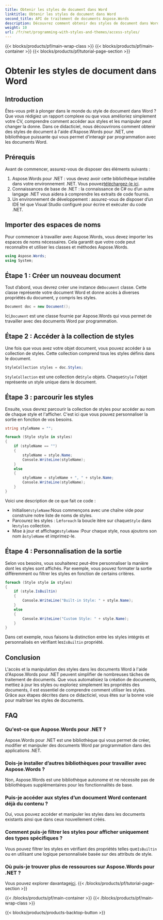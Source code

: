 ```yaml
---
title: Obtenir les styles de document dans Word
linktitle: Obtenir les styles de document dans Word
second_title: API de traitement de documents Aspose.Words
description: Découvrez comment obtenir des styles de document dans Word à l'aide d'Aspose.Words pour .NET grâce à ce didacticiel détaillé étape par étape. Accédez aux styles et gérez-les par programmation dans vos applications .NET.
weight: 10
url: /fr/net/programming-with-styles-and-themes/access-styles/
---
```


{{< blocks/products/pf/main-wrap-class >}}
{{< blocks/products/pf/main-container >}}
{{< blocks/products/pf/tutorial-page-section >}}

# Obtenir les styles de document dans Word

## Introduction

Êtes-vous prêt à plonger dans le monde du style de document dans Word ? Que vous rédigiez un rapport complexe ou que vous amélioriez simplement votre CV, comprendre comment accéder aux styles et les manipuler peut changer la donne. Dans ce didacticiel, nous découvrirons comment obtenir des styles de document à l'aide d'Aspose.Words pour .NET, une bibliothèque puissante qui vous permet d'interagir par programmation avec les documents Word.

## Prérequis

Avant de commencer, assurez-vous de disposer des éléments suivants :

1.  Aspose.Words pour .NET : vous devez avoir cette bibliothèque installée dans votre environnement .NET. Vous pouvez[téléchargez-le ici](https://releases.aspose.com/words/net/).
2. Connaissances de base de .NET : la connaissance de C# ou d’un autre langage .NET vous aidera à comprendre les extraits de code fournis.
3. Un environnement de développement : assurez-vous de disposer d’un IDE tel que Visual Studio configuré pour écrire et exécuter du code .NET.

## Importer des espaces de noms

Pour commencer à travailler avec Aspose.Words, vous devez importer les espaces de noms nécessaires. Cela garantit que votre code peut reconnaître et utiliser les classes et méthodes Aspose.Words.

```csharp
using Aspose.Words;
using System;
```

## Étape 1 : Créer un nouveau document

Tout d’abord, vous devrez créer une instance de`Document` classe. Cette classe représente votre document Word et donne accès à diverses propriétés du document, y compris les styles.

```csharp
Document doc = new Document();
```

 Ici,`Document` est une classe fournie par Aspose.Words qui vous permet de travailler avec des documents Word par programmation.

## Étape 2 : Accéder à la collection de styles

Une fois que vous avez votre objet document, vous pouvez accéder à sa collection de styles. Cette collection comprend tous les styles définis dans le document. 

```csharp
StyleCollection styles = doc.Styles;
```

`StyleCollection` est une collection de`Style` objets. Chaque`Style` l'objet représente un style unique dans le document.

## Étape 3 : parcourir les styles

Ensuite, vous devrez parcourir la collection de styles pour accéder au nom de chaque style et l'afficher. C'est ici que vous pouvez personnaliser la sortie en fonction de vos besoins.

```csharp
string styleName = "";

foreach (Style style in styles)
{
    if (styleName == "")
    {
        styleName = style.Name;
        Console.WriteLine(styleName);
    }
    else
    {
        styleName = styleName + ", " + style.Name;
        Console.WriteLine(styleName);
    }
}
```

Voici une description de ce que fait ce code :

-  Initialiser`styleName`:Nous commençons avec une chaîne vide pour construire notre liste de noms de styles.
-  Parcourez les styles : Le`foreach` la boucle itère sur chaque`Style` dans le`styles` collection.
- Mise à jour et affichage`styleName` :Pour chaque style, nous ajoutons son nom à`styleName` et imprimez-le.

## Étape 4 : Personnalisation de la sortie

Selon vos besoins, vous souhaiterez peut-être personnaliser la manière dont les styles sont affichés. Par exemple, vous pouvez formater la sortie différemment ou filtrer les styles en fonction de certains critères.

```csharp
foreach (Style style in styles)
{
    if (style.IsBuiltin)
    {
        Console.WriteLine("Built-in Style: " + style.Name);
    }
    else
    {
        Console.WriteLine("Custom Style: " + style.Name);
    }
}
```

 Dans cet exemple, nous faisons la distinction entre les styles intégrés et personnalisés en vérifiant les`IsBuiltin` propriété.

## Conclusion

L'accès et la manipulation des styles dans les documents Word à l'aide d'Aspose.Words pour .NET peuvent simplifier de nombreuses tâches de traitement de documents. Que vous automatisiez la création de documents, mettiez à jour les styles ou exploriez simplement les propriétés des documents, il est essentiel de comprendre comment utiliser les styles. Grâce aux étapes décrites dans ce didacticiel, vous êtes sur la bonne voie pour maîtriser les styles de documents.

## FAQ

### Qu'est-ce que Aspose.Words pour .NET ?
Aspose.Words pour .NET est une bibliothèque qui vous permet de créer, modifier et manipuler des documents Word par programmation dans des applications .NET.

### Dois-je installer d’autres bibliothèques pour travailler avec Aspose.Words ?
Non, Aspose.Words est une bibliothèque autonome et ne nécessite pas de bibliothèques supplémentaires pour les fonctionnalités de base.

### Puis-je accéder aux styles d’un document Word contenant déjà du contenu ?
Oui, vous pouvez accéder et manipuler les styles dans les documents existants ainsi que dans ceux nouvellement créés.

### Comment puis-je filtrer les styles pour afficher uniquement des types spécifiques ?
 Vous pouvez filtrer les styles en vérifiant des propriétés telles que`IsBuiltin` ou en utilisant une logique personnalisée basée sur des attributs de style.

### Où puis-je trouver plus de ressources sur Aspose.Words pour .NET ?
 Vous pouvez explorer davantage[ici](https://reference.aspose.com/words/net/).
{{< /blocks/products/pf/tutorial-page-section >}}

{{< /blocks/products/pf/main-container >}}
{{< /blocks/products/pf/main-wrap-class >}}

{{< blocks/products/products-backtop-button >}}
